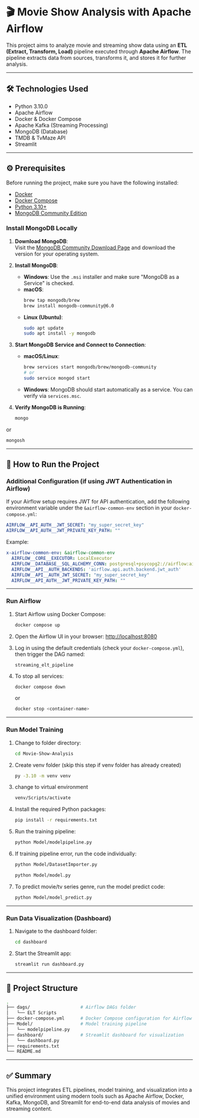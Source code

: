 # 🎬 Movie Show Analysis with Apache Airflow

This project aims to analyze movie and streaming show data using an **ETL (Extract, Transform, Load)** pipeline executed through **Apache Airflow**. The pipeline extracts data from sources, transforms it, and stores it for further analysis.

---

## 🛠️ Technologies Used

- Python 3.10.0 
- Apache Airflow  
- Docker & Docker Compose  
- Apache Kafka (Streaming Processing)  
- MongoDB (Database)  
- TMDB & TvMaze API  
- Streamlit  

---

## ⚙️ Prerequisites

Before running the project, make sure you have the following installed:

- [Docker](https://www.docker.com/)
- [Docker Compose](https://docs.docker.com/compose/)
- [Python 3.10+](https://www.python.org/downloads/)
- [MongoDB Community Edition](https://www.mongodb.com/try/download/community)

### Install MongoDB Locally

1. **Download MongoDB**:  
   Visit the [MongoDB Community Download Page](https://www.mongodb.com/try/download/community) and download the version for your operating system.

2. **Install MongoDB**:
   - **Windows**: Use the `.msi` installer and make sure "MongoDB as a Service" is checked.
   - **macOS**:
     ```bash
     brew tap mongodb/brew
     brew install mongodb-community@6.0
     ```
   - **Linux (Ubuntu)**:
     ```bash
     sudo apt update
     sudo apt install -y mongodb
     ```

3. **Start MongoDB Service and Connect to Connection**:
   - **macOS/Linux**:
     ```bash
     brew services start mongodb/brew/mongodb-community
     # or
     sudo service mongod start
     ```
   - **Windows**: MongoDB should start automatically as a service. You can verify via `services.msc`.

4. **Verify MongoDB is Running**:
   ```bash
   mongo
   ````

or

```bash
mongosh
```

---

## 🚀 How to Run the Project

### Additional Configuration (if using JWT Authentication in Airflow)

If your Airflow setup requires JWT for API authentication, add the following environment variable under the `&airflow-common-env` section in your `docker-compose.yml`:

```yaml
AIRFLOW__API_AUTH__JWT_SECRET: "my_super_secret_key"
AIRFLOW__API_AUTH__JWT_PRIVATE_KEY_PATH: ""
```

Example:

```yaml
x-airflow-common-env: &airflow-common-env
  AIRFLOW__CORE__EXECUTOR: LocalExecutor
  AIRFLOW__DATABASE__SQL_ALCHEMY_CONN: postgresql+psycopg2://airflow:airflow@postgres/airflow
  AIRFLOW__API__AUTH_BACKENDS: 'airflow.api.auth.backend.jwt_auth'
  AIRFLOW__API__AUTH_JWT_SECRET: "my_super_secret_key"
  AIRFLOW__API_AUTH__JWT_PRIVATE_KEY_PATH: ""
```

---

### Run Airflow

1. Start Airflow using Docker Compose:

   ```bash
   docker compose up
   ```

2. Open the Airflow UI in your browser:
   [http://localhost:8080](http://localhost:8080)

3. Log in using the default credentials (check your `docker-compose.yml`), then trigger the DAG named:

   ```
   streaming_elt_pipeline
   ```

4. To stop all services:

   ```bash
   docker compose down
   ```

   or

   ```bash
   docker stop <container-name>
   ```

---

### Run Model Training
1. Change to folder directory:

   ```bash
   cd Movie-Show-Analysis
   ```

2. Create venv folder (skip this step if venv folder has already created)

   ```bash
   py -3.10 -m venv venv
   ```

3. change to virtual environment

   ```bash
   venv/Scripts/activate
   ```

4. Install the required Python packages:

   ```bash
   pip install -r requirements.txt
   ```

4. Run the training pipeline:

   ```bash
   python Model/modelpipeline.py
   ```

5. If training pipeline error, run the code individually:

   ```bash
   python Model/DatasetImporter.py
   ```
   ```bash
   python Model/model.py
   ```

6. To predict movie/tv series genre, run the model predict code:

   ```bash
   python Model/model_predict.py
   ```

---

### Run Data Visualization (Dashboard)

1. Navigate to the dashboard folder:

   ```bash
   cd dashboard
   ```

2. Start the Streamlit app:

   ```bash
   streamlit run dashboard.py
   ```

---

## 📁 Project Structure

```bash
.
├── dags/                   # Airflow DAGs folder
│   └── ELT Scripts
├── docker-compose.yml      # Docker Compose configuration for Airflow
├── Model/                  # Model training pipeline
│   └── modelpipeline.py
├── dashboard/              # Streamlit dashboard for visualization
│   └── dashboard.py
├── requirements.txt
└── README.md
```

---

## ✅ Summary

This project integrates ETL pipelines, model training, and visualization into a unified environment using modern tools such as Apache Airflow, Docker, Kafka, MongoDB, and Streamlit for end-to-end data analysis of movies and streaming content.
